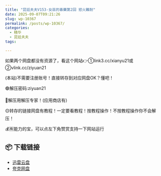 ```yaml
---
title: "昆廷夫夫V153-女巫的毐藥第2回 慾火難耐"
date: 2025-09-07T09:21:26
slug: wp-10367
permalink: /posts/wp-10367/
categories:
  - 精华
  - 昆廷夫夫
tags:

---
```


如果两个网盘都没有资源了，看这个网站👉①link3.cc/xianyu21或②vlink.cc/ziyuan21

(本站)不需要注册账号！直接转存到对应网盘OK？懂吧！

🟢解压密码:ziyuan21

🔵解压用解压专家！(应用商店有)

🟡转存的链接网盘有教程！一定要看教程！按教程操作！不按教程操作你不会解压！

💰🈶能力的宝，可以点左下角赞赏支持一下网站运行

## 📦 下载链接
- [迅雷云盘](https://blziyuan21.com/pay-download/10367?key=b1832e02e1&down_id=0)
- [夸克网盘](https://blziyuan21.com/pay-download/10367?key=b1832e02e1&down_id=1)

